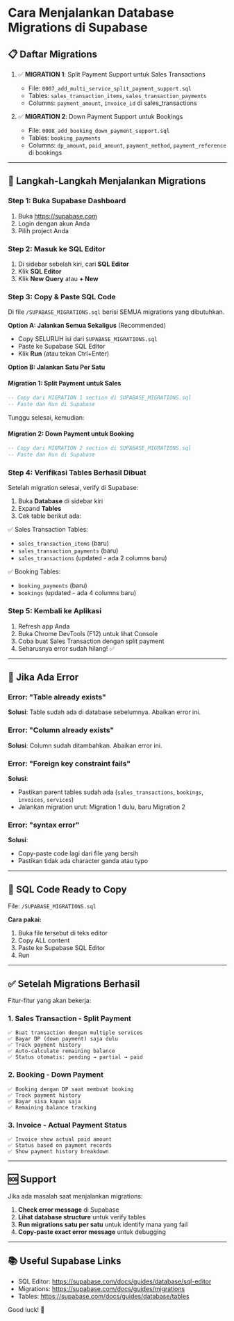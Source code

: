 # Cara Menjalankan Database Migrations di Supabase

## 📋 Daftar Migrations

1. ✅ **MIGRATION 1**: Split Payment Support untuk Sales Transactions
   - File: `0007_add_multi_service_split_payment_support.sql`
   - Tables: `sales_transaction_items`, `sales_transaction_payments`
   - Columns: `payment_amount`, `invoice_id` di sales_transactions

2. ✅ **MIGRATION 2**: Down Payment Support untuk Bookings
   - File: `0008_add_booking_down_payment_support.sql`
   - Tables: `booking_payments`
   - Columns: `dp_amount`, `paid_amount`, `payment_method`, `payment_reference` di bookings

---

## 🚀 Langkah-Langkah Menjalankan Migrations

### Step 1: Buka Supabase Dashboard

1. Buka https://supabase.com
2. Login dengan akun Anda
3. Pilih project Anda

### Step 2: Masuk ke SQL Editor

1. Di sidebar sebelah kiri, cari **SQL Editor**
2. Klik **SQL Editor**
3. Klik **New Query** atau **+ New**

### Step 3: Copy & Paste SQL Code

Di file `/SUPABASE_MIGRATIONS.sql` berisi SEMUA migrations yang dibutuhkan.

**Option A: Jalankan Semua Sekaligus** (Recommended)
- Copy SELURUH isi dari `SUPABASE_MIGRATIONS.sql`
- Paste ke Supabase SQL Editor
- Klik **Run** (atau tekan Ctrl+Enter)

**Option B: Jalankan Satu Per Satu**

#### Migration 1: Split Payment untuk Sales
```sql
-- Copy dari MIGRATION 1 section di SUPABASE_MIGRATIONS.sql
-- Paste dan Run di Supabase
```

Tunggu selesai, kemudian:

#### Migration 2: Down Payment untuk Booking
```sql
-- Copy dari MIGRATION 2 section di SUPABASE_MIGRATIONS.sql
-- Paste dan Run di Supabase
```

### Step 4: Verifikasi Tables Berhasil Dibuat

Setelah migration selesai, verify di Supabase:

1. Buka **Database** di sidebar kiri
2. Expand **Tables**
3. Cek table berikut ada:

✅ Sales Transaction Tables:
- `sales_transaction_items` (baru)
- `sales_transaction_payments` (baru)
- `sales_transactions` (updated - ada 2 columns baru)

✅ Booking Tables:
- `booking_payments` (baru)
- `bookings` (updated - ada 4 columns baru)

### Step 5: Kembali ke Aplikasi

1. Refresh app Anda
2. Buka Chrome DevTools (F12) untuk lihat Console
3. Coba buat Sales Transaction dengan split payment
4. Seharusnya error sudah hilang! ✅

---

## 🔧 Jika Ada Error

### Error: "Table already exists"
**Solusi**: Table sudah ada di database sebelumnya. Abaikan error ini.

### Error: "Column already exists"
**Solusi**: Column sudah ditambahkan. Abaikan error ini.

### Error: "Foreign key constraint fails"
**Solusi**: 
- Pastikan parent tables sudah ada (`sales_transactions`, `bookings`, `invoices`, `services`)
- Jalankan migration urut: Migration 1 dulu, baru Migration 2

### Error: "syntax error"
**Solusi**: 
- Copy-paste code lagi dari file yang bersih
- Pastikan tidak ada character ganda atau typo

---

## 📝 SQL Code Ready to Copy

File: `/SUPABASE_MIGRATIONS.sql`

**Cara pakai:**
1. Buka file tersebut di teks editor
2. Copy ALL content
3. Paste ke Supabase SQL Editor
4. Run

---

## ✅ Setelah Migrations Berhasil

Fitur-fitur yang akan bekerja:

### 1. Sales Transaction - Split Payment
```
✅ Buat transaction dengan multiple services
✅ Bayar DP (down payment) saja dulu
✅ Track payment history
✅ Auto-calculate remaining balance
✅ Status otomatis: pending → partial → paid
```

### 2. Booking - Down Payment
```
✅ Booking dengan DP saat membuat booking
✅ Track payment history
✅ Bayar sisa kapan saja
✅ Remaining balance tracking
```

### 3. Invoice - Actual Payment Status
```
✅ Invoice show actual paid amount
✅ Status based on payment records
✅ Show payment history breakdown
```

---

## 🆘 Support

Jika ada masalah saat menjalankan migrations:

1. **Check error message** di Supabase
2. **Lihat database structure** untuk verify tables
3. **Run migrations satu per satu** untuk identify mana yang fail
4. **Copy-paste exact error message** untuk debugging

---

## 📚 Useful Supabase Links

- SQL Editor: https://supabase.com/docs/guides/database/sql-editor
- Migrations: https://supabase.com/docs/guides/migrations
- Tables: https://supabase.com/docs/guides/database/tables

Good luck! 🚀
